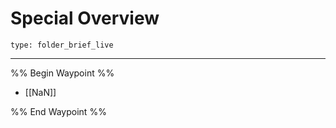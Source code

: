 # Special Overview
 
```ccard
type: folder_brief_live
```
 
---

%% Begin Waypoint %%
- [[NaN]]

%% End Waypoint %%